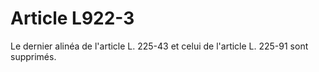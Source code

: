 # Article L922-3

Le dernier alinéa de l'article L. 225-43 et celui de l'article L. 225-91 sont supprimés.